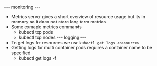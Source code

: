 --- monitoring ---
- Metrics server gives a short overview of resource usage but its in memory so it does not store long term metrics
- Some exmaple metrics commands
  - kubectl top pods
  - kubectl top nodes
--- logging ---
- To get logs for resources we use `kubectl get logs <resource>`
- Getting logs for multi container pods requires a container name to be specified
  - kubectl get logs -f <pod > <container-name>
